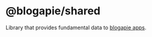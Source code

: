 # @blogapie/shared

Library that provides fundamental data to [blogapie apps](https://github.com/Gajdascz/BlogAPIe).
